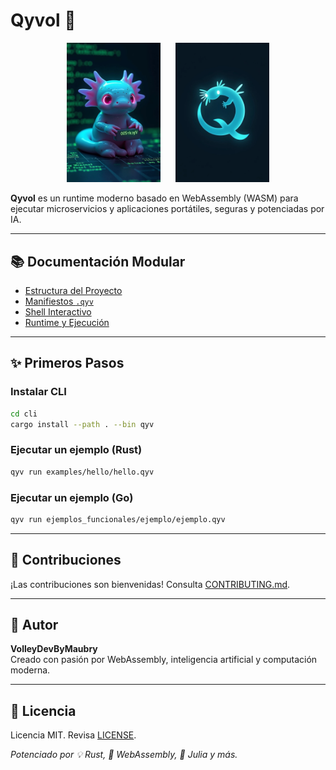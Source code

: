 # Qyvol 🚀

<div align="center">
  <img src="assets/axi.png" alt="Mascota Axi" width="150" style="margin-right: 20px;"/>
  <img src="assets/qyvol-logo.png" alt="Logo Qyvol" width="150"/>
</div>

**Qyvol** es un runtime moderno basado en WebAssembly (WASM) para ejecutar microservicios y aplicaciones portátiles, seguras y potenciadas por IA.

---

## 📚 Documentación Modular

- [Estructura del Proyecto](docs/estructura.md)
- [Manifiestos `.qyv`](docs/manifestos.md)
- [Shell Interactivo](docs/shell.md)
- [Runtime y Ejecución](docs/runtime.md)

---

## ✨ Primeros Pasos

### Instalar CLI

```sh
cd cli
cargo install --path . --bin qyv
```

### Ejecutar un ejemplo (Rust)

```sh
qyv run examples/hello/hello.qyv
```

### Ejecutar un ejemplo (Go)

```sh
qyv run ejemplos_funcionales/ejemplo/ejemplo.qyv
```

---

## 🤝 Contribuciones

¡Las contribuciones son bienvenidas! Consulta [CONTRIBUTING.md](CONTRIBUTING.md).

---

## 🧙 Autor

**VolleyDevByMaubry**  
Creado con pasión por WebAssembly, inteligencia artificial y computación moderna.

---

## 📜 Licencia

Licencia MIT. Revisa [LICENSE](LICENSE).

_Potenciado por 💡 Rust, 🚀 WebAssembly, 🧠 Julia y más._
